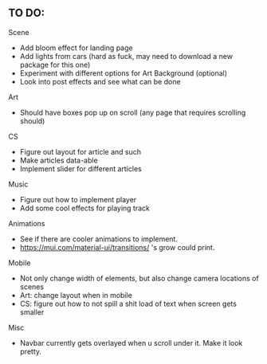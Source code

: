 ## TO DO:

Scene
 - Add bloom effect for landing page
 - Add lights from cars (hard as fuck, may need to download a new package for this one)
 - Experiment with different options for Art Background (optional)
 - Look into post effects and see what can be done

Art
 - Should have boxes pop up on scroll (any page that requires scrolling should)

CS
 - Figure out layout for article and such
 - Make articles data-able
 - Implement slider for different articles

Music
 - Figure out how to implement player
 - Add some cool effects for playing track

Animations
 - See if there are cooler animations to implement.
 - https://mui.com/material-ui/transitions/ 's grow could print.

Mobile
 - Not only change width of elements, but also change camera locations of scenes
 - Art: change layout when in mobile
 - CS: figure out how to not spill a shit load of text when screen gets smaller

Misc
 - Navbar currently gets overlayed when u scroll under it. Make it look pretty. 
